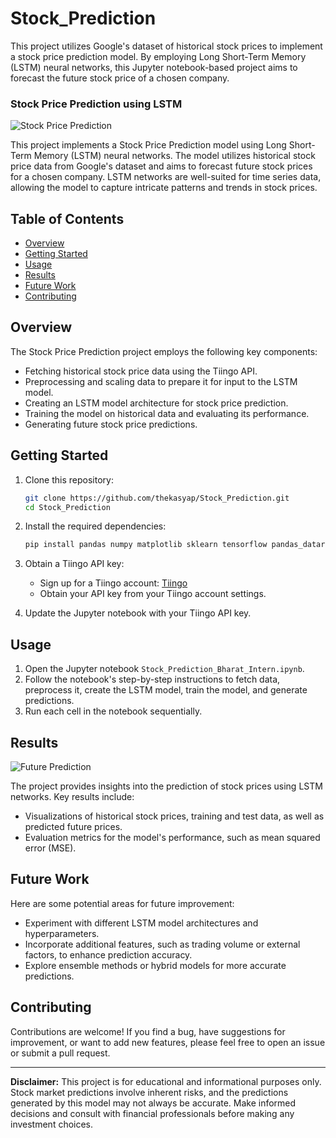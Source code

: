 # Stock_Prediction
This project utilizes Google's dataset of historical stock prices to implement a stock price prediction model. By employing Long Short-Term Memory (LSTM) neural networks, this Jupyter notebook-based project aims to forecast the future stock price of a chosen company.
###  Stock Price Prediction using LSTM



![Stock Price Prediction](https://user-images.githubusercontent.com/113460291/258610246-e4eb765e-fde7-404b-9c9f-e55583cee598.png)



This project implements a Stock Price Prediction model using Long Short-Term Memory (LSTM) neural networks. The model utilizes historical stock price data from Google's dataset and aims to forecast future stock prices for a chosen company. LSTM networks are well-suited for time series data, allowing the model to capture intricate patterns and trends in stock prices.

## Table of Contents

- [Overview](#overview)
- [Getting Started](#getting-started)
- [Usage](#usage)
- [Results](#results)
- [Future Work](#future-work)
- [Contributing](#contributing)


## Overview

The Stock Price Prediction project employs the following key components:

- Fetching historical stock price data using the Tiingo API.
- Preprocessing and scaling data to prepare it for input to the LSTM model.
- Creating an LSTM model architecture for stock price prediction.
- Training the model on historical data and evaluating its performance.
- Generating future stock price predictions.

## Getting Started

1. Clone this repository:

   ```bash
   git clone https://github.com/thekasyap/Stock_Prediction.git
   cd Stock_Prediction
   ```

2. Install the required dependencies:

   ```bash
   pip install pandas numpy matplotlib sklearn tensorflow pandas_datareader tiingo
   ```

3. Obtain a Tiingo API key:

   - Sign up for a Tiingo account: [Tiingo](https://www.tiingo.com/)
   - Obtain your API key from your Tiingo account settings.

4. Update the Jupyter notebook with your Tiingo API key.

## Usage

1. Open the Jupyter notebook `Stock_Prediction_Bharat_Intern.ipynb`.
2. Follow the notebook's step-by-step instructions to fetch data, preprocess it, create the LSTM model, train the model, and generate predictions.
3. Run each cell in the notebook sequentially.

## Results

![Future Prediction](https://user-images.githubusercontent.com/113460291/258612240-1a176356-ab70-4b0b-a60f-68e8841fb6e4.png)

The project provides insights into the prediction of stock prices using LSTM networks. Key results include:

- Visualizations of historical stock prices, training and test data, as well as predicted future prices.
- Evaluation metrics for the model's performance, such as mean squared error (MSE).

## Future Work

Here are some potential areas for future improvement:

- Experiment with different LSTM model architectures and hyperparameters.
- Incorporate additional features, such as trading volume or external factors, to enhance prediction accuracy.
- Explore ensemble methods or hybrid models for more accurate predictions.

## Contributing

Contributions are welcome! If you find a bug, have suggestions for improvement, or want to add new features, please feel free to open an issue or submit a pull request.



---
**Disclaimer:** This project is for educational and informational purposes only. Stock market predictions involve inherent risks, and the predictions generated by this model may not always be accurate. Make informed decisions and consult with financial professionals before making any investment choices.
```
